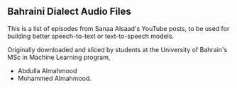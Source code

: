 ## Bahraini Dialect Audio Files

This is a list of episodes from Sanaa Alsaad's YouTube posts, to be used for building better speech-to-text or text-to-speech models.

Originally downloaded and sliced by students at the University of Bahrain's MSc in Machine Learning program, 
- Abdulla Almahmood 
- Mohammed Almahmood.
